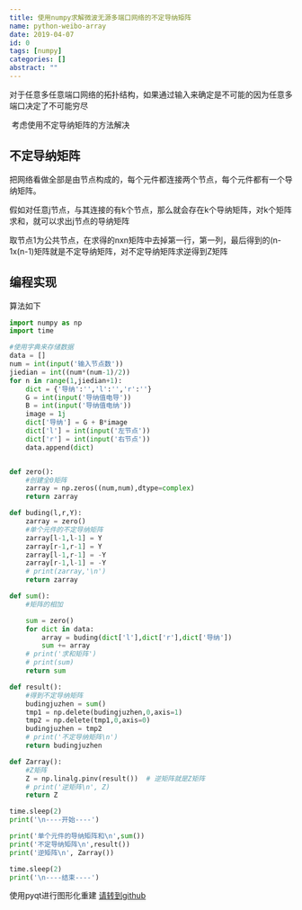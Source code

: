 ```yaml
---
title: 使用numpy求解微波无源多端口网络的不定导纳矩阵
name: python-weibo-array
date: 2019-04-07
id: 0
tags: [numpy]
categories: []
abstract: ""
---
```



​	对于任意多任意端口网络的拓扑结构，如果通过输入来确定是不可能的因为任意多端口决定了不可能穷尽

​	考虑使用不定导纳矩阵的方法解决<!--more-->

## 不定导纳矩阵

把网络看做全部是由节点构成的，每个元件都连接两个节点，每个元件都有一个导纳矩阵。

假如对任意j节点，与其连接的有k个节点，那么就会存在k个导纳矩阵，对k个矩阵求和，就可以求出j节点的导纳矩阵

取节点1为公共节点，在求得的nxn矩阵中去掉第一行，第一列，最后得到的(n-1x(n-1)矩阵就是不定导纳矩阵，对不定导纳矩阵求逆得到Z矩阵

## 编程实现

算法如下

```python
import numpy as np
import time

#使用字典来存储数据
data = []
num = int(input('输入节点数'))
jiedian = int((num*(num-1)/2))
for n in range(1,jiedian+1):
    dict = {'导纳':'','l':'','r':''}
    G = int(input('导纳值电导'))
    B = int(input('导纳值电纳'))
    image = 1j
    dict['导纳'] = G + B*image
    dict['l'] = int(input('左节点'))
    dict['r'] = int(input('右节点'))
    data.append(dict)


def zero():
    #创建全0矩阵
    zarray = np.zeros((num,num),dtype=complex)
    return zarray

def buding(l,r,Y):
    zarray = zero()
    #单个元件的不定导纳矩阵
    zarray[l-1,l-1] = Y
    zarray[r-1,r-1] = Y
    zarray[l-1,r-1] = -Y
    zarray[r-1,l-1] = -Y
    # print(zarray,'\n')
    return zarray

def sum():
    #矩阵的相加

    sum = zero()
    for dict in data:
        array = buding(dict['l'],dict['r'],dict['导纳'])
        sum += array
    # print('求和矩阵')
    # print(sum)
    return sum

def result():
    #得到不定导纳矩阵
    budingjuzhen = sum()
    tmp1 = np.delete(budingjuzhen,0,axis=1)
    tmp2 = np.delete(tmp1,0,axis=0)
    budingjuzhen = tmp2
    # print('不定导纳矩阵\n')
    return budingjuzhen

def Zarray():
    #Z矩阵
    Z = np.linalg.pinv(result())  # 逆矩阵就是Z矩阵
    # print('逆矩阵\n', Z)
    return Z

time.sleep(2)
print('\n----开始----')

print('单个元件的导纳矩阵和\n',sum())
print('不定导纳矩阵\n',result())
print('逆矩阵\n', Zarray())

time.sleep(2)  
print('\n----结束----')
```

使用pyqt进行图形化重建
[请转到github](https://github.com/Landers1037/microwave_fuzhu)

